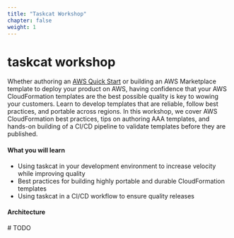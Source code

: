 ```yaml
---
title: "Taskcat Workshop"
chapter: false
weight: 1
---
```


# taskcat workshop

Whether authoring an [AWS Quick Start](https://aws.amazon.com/quickstart/) or building an AWS Marketplace template to deploy 
your product on AWS, having confidence that your AWS CloudFormation templates are the 
best possible quality is key to wowing your customers. Learn to develop templates that 
are reliable, follow best practices, and portable across regions. In this workshop, we cover 
AWS CloudFormation best practices, tips on authoring AAA templates, and hands-on 
building of a CI/CD pipeline to validate templates before they are published.

#### What you will learn

- Using taskcat in your development environment to increase velocity while improving 
quality
- Best practices for building highly portable and durable CloudFormation templates
- Using taskcat in a CI/CD workflow to ensure quality releases

#### Architecture

 \# TODO
